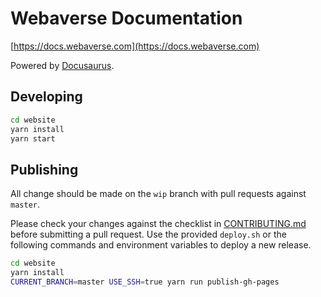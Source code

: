 # Webaverse Documentation

[https://docs.webaverse.com](https://docs.webaverse.com)

Powered by [Docusaurus](https://docusaurus.io/).

## Developing

```bash
cd website
yarn install
yarn start
```

## Publishing

All change should be made on the `wip` branch with pull requests against `master`.

Please check your changes against the checklist in [CONTRIBUTING.md](https://github.com/webaverse/docs/blob/master/CONTRIBUTING.md) before submitting a pull request.
Use the provided `deploy.sh` or the following commands and environment variables to deploy a new release.

```bash
cd website
yarn install
CURRENT_BRANCH=master USE_SSH=true yarn run publish-gh-pages
```
